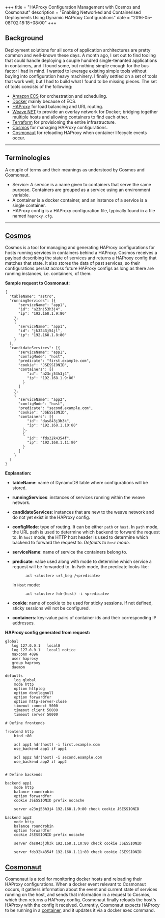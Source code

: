 +++
title = "HAProxy Configuration Management with Cosmos and Cosmonaut"
description = "Enabling Networked and Containerised Deployments Using Dynamic HAProxy Configurations"
date = "2016-05-08T02:18:18+08:00"
+++

## Background
Deployment solutions for all sorts of application architectures are pretty common and well-known these days. A month ago, I set out to find tooling that could handle deploying a couple hundred single-tenanted applications in containers, and I found some, but nothing simple enough for the bus factor I had in mind. I wanted to leverage existing simple tools without buying into configuration heavy machinery. I finally settled on a set of tools that work well, but I had to build what I found to be missing pieces. The set of tools consists of the following:

* [Amazon ECS](https://aws.amazon.com/documentation/ecs/) for orchestration and scheduling.
* [Docker](https://www.docker.com/what-docker) mainly because of ECS.
* [HAProxy](http://www.haproxy.org/) for load balancing and URL routing.
* [Weave NET](https://www.weave.works/products/weave-net/) to provide an overlay network for Docker; bridging together multiple hosts and allowing containers to find each other.
* [Terraform](https://www.terraform.io/) for provisioning the entire infrastructure.
* [Cosmos](https://github.com/shuaibiyy/cosmos) for managing HAProxy configurations.
* [Cosmonaut](https://github.com/shuaibiyy/cosmonaut) for reloading HAProxy when container lifecycle events occur.

****************************************

## Terminologies
A couple of terms and their meanings as understood by Cosmos and Cosmonaut.

* Service: A service is a name given to containers that serve the same purpose. Containers are grouped as a service using an environment variable.
* A container is a docker container, and an instance of a service is a single container.
* HAProxy config is a HAProxy configuration file, typically found in a file named `haproxy.cfg`.

****************************************

## [Cosmos](https://github.com/shuaibiyy/cosmos)
Cosmos is a tool for managing and generating HAProxy configurations for hosts running services in containers behind a HAProxy. Cosmos receives a payload describing the state of services and returns a HAProxy config that matches that state. It also stores the data of past services, so their configurations persist across future HAProxy configs as long as there are running instances, i.e. containers, of them.

**Sample request to Cosmonaut:**

	{
	  "tableName": "astro",
	  "runningServices": [{
	      "serviceName": "app1",
	      "id": "a23nj53h3j4",
	      "ip": "192.168.1.9:80"
	    },
	    {
	      "serviceName": "app1",
	      "id": "jk3243j54jl",
	      "ip": "192.168.1.8:80"
	    }
	  ],
	  "candidateServices": [{
	      "serviceName": "app1",
	      "configMode": "host",
	      "predicate": "first.example.com",
	      "cookie": "JSESSIONID",
	      "containers": [{
	          "id": "a23nj53h3j4",
	          "ip": "192.168.1.9:80"
	        }
	      ]
	    },
	    {
	      "serviceName": "app2",
	      "configMode": "host",
	      "predicate": "second.example.com",
	      "cookie": "JSESSIONID",
	      "containers": [{
	          "id": "das843j3h3k",
	          "ip": "192.168.1.10:80"
	        },
	        {
	          "id": "fds32k4354f",
	          "ip": "192.168.1.11:80"
	        }
	      ]
	    }
	  ]
	}

**Explanation:**

* **tableName**: name of DynamoDB table where configurations will be stored.
* **runningServices**: instances of services running within the weave network.
* **candidateServices**:  instances that are new to the weave network and do not yet exist in the HAProxy config.
* **configMode**: type of routing. It can be either `path` or `host`. In `path` mode, the URL path is used to determine which backend to forward the request to. In `host` mode, the HTTP host header is used to determine which backend to forward the request to.
	*Defaults to `host` mode.*
* **serviceName**: name of service the containers belong to.
* **predicate**: value used along with mode to determine which service a request will be forwarded to. 
In `Path` mode, the predicate looks like: 
	
			acl <cluster> url_beg /<predicate>
		
	In `Host` mode:
	
			acl <cluster> hdr(host) -i <predicate>
		
* **cookie**: name of cookie to be used for sticky sessions. If not defined, sticky sessions will not be configured.
* **containers**: key-value pairs of container ids and their corresponding IP addresses.

**HAProxy config generated from request:**

	global
	   log 127.0.0.1   local0
	   log 127.0.0.1   local1 notice
	   maxconn 4096
	   user haproxy
	   group haproxy
	   daemon
	
	defaults
	    log global
	    mode http
	    option httplog
	    option dontlognull
	    option forwardfor
	    option http-server-close
	    timeout connect 5000
	    timeout client 50000
	    timeout server 50000
	
	# Define frontends
	
	frontend http
	    bind :80
	    
	    acl app1 hdr(host) -i first.example.com
	    use_backend app1 if app1
	    
	    acl app2 hdr(host) -i second.example.com
	    use_backend app2 if app2
	    
	
	# Define backends
	
	backend app1
	    mode http
	    balance roundrobin
	    option forwardfor
	    cookie JSESSIONID prefix nocache
	    
	    server a23nj53h3j4 192.168.1.9:80 check cookie JSESSIONID
	    
	backend app2
	    mode http
	    balance roundrobin
	    option forwardfor
	    cookie JSESSIONID prefix nocache
	    
	    server das843j3h3k 192.168.1.10:80 check cookie JSESSIONID
	    
	    server fds32k4354f 192.168.1.11:80 check cookie JSESSIONID


## [Cosmonaut](https://github.com/shuaibiyy/cosmonaut)
Cosmonaut is a tool for monitoring docker hosts and reloading their HAProxy configurations. When a docker event relevant to Cosmonaut occurs, it gathers information about the event and current state of services running on the host, and sends that information in a request to Cosmos, which then returns a HAProxy config. Cosmonaut finally reloads the host's HAProxy with the config it received. Currently, Cosmonaut expects HAProxy to be running in a [container](https://github.com/rstiller/dockerfiles/tree/master/haproxy), and it updates it via a docker exec command.

